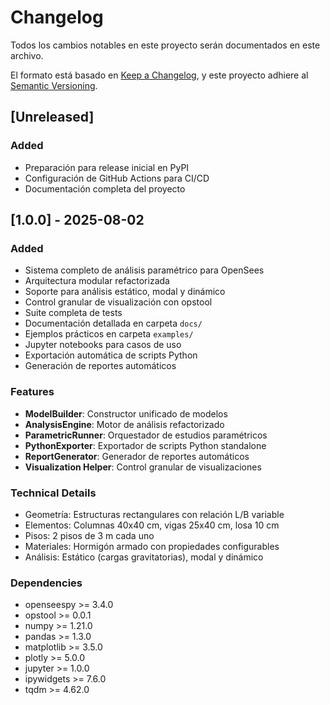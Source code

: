 # Changelog

Todos los cambios notables en este proyecto serán documentados en este archivo.

El formato está basado en [Keep a Changelog](https://keepachangelog.com/en/1.0.0/),
y este proyecto adhiere al [Semantic Versioning](https://semver.org/spec/v2.0.0.html).

## [Unreleased]

### Added
- Preparación para release inicial en PyPI
- Configuración de GitHub Actions para CI/CD
- Documentación completa del proyecto

## [1.0.0] - 2025-08-02

### Added
- Sistema completo de análisis paramétrico para OpenSees
- Arquitectura modular refactorizada
- Soporte para análisis estático, modal y dinámico
- Control granular de visualización con opstool
- Suite completa de tests
- Documentación detallada en carpeta `docs/`
- Ejemplos prácticos en carpeta `examples/`
- Jupyter notebooks para casos de uso
- Exportación automática de scripts Python
- Generación de reportes automáticos

### Features
- **ModelBuilder**: Constructor unificado de modelos
- **AnalysisEngine**: Motor de análisis refactorizado  
- **ParametricRunner**: Orquestador de estudios paramétricos
- **PythonExporter**: Exportador de scripts Python standalone
- **ReportGenerator**: Generador de reportes automáticos
- **Visualization Helper**: Control granular de visualizaciones

### Technical Details
- Geometría: Estructuras rectangulares con relación L/B variable
- Elementos: Columnas 40x40 cm, vigas 25x40 cm, losa 10 cm
- Pisos: 2 pisos de 3 m cada uno
- Materiales: Hormigón armado con propiedades configurables
- Análisis: Estático (cargas gravitatorias), modal y dinámico

### Dependencies
- openseespy >= 3.4.0
- opstool >= 0.0.1  
- numpy >= 1.21.0
- pandas >= 1.3.0
- matplotlib >= 3.5.0
- plotly >= 5.0.0
- jupyter >= 1.0.0
- ipywidgets >= 7.6.0
- tqdm >= 4.62.0
